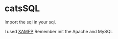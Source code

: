 # catsSQL
Import the sql in your sql.

I used [XAMPP](https://www.apachefriends.org/es/download.html)
Remember init the Apache and MySQL
